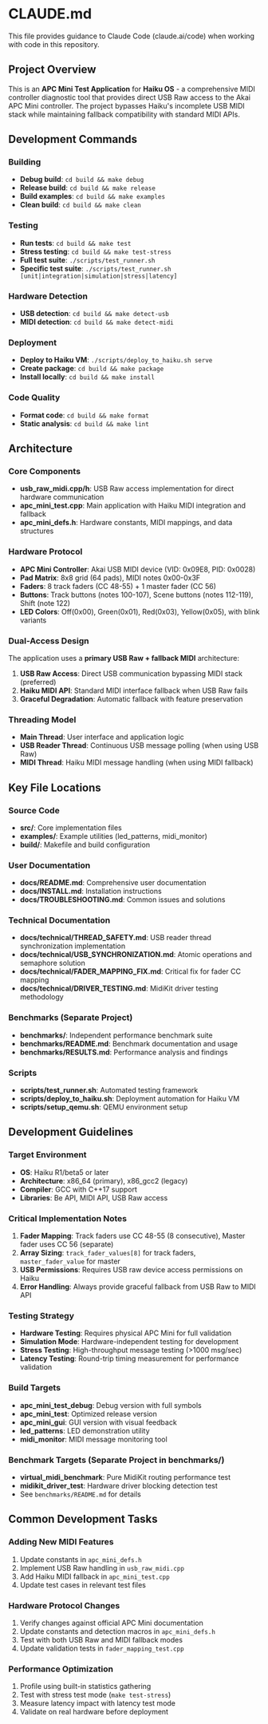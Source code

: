 # CLAUDE.md

This file provides guidance to Claude Code (claude.ai/code) when working with code in this repository.

## Project Overview

This is an **APC Mini Test Application** for **Haiku OS** - a comprehensive MIDI controller diagnostic tool that provides direct USB Raw access to the Akai APC Mini controller. The project bypasses Haiku's incomplete USB MIDI stack while maintaining fallback compatibility with standard MIDI APIs.

## Development Commands

### Building
- **Debug build**: `cd build && make debug`
- **Release build**: `cd build && make release`
- **Build examples**: `cd build && make examples`
- **Clean build**: `cd build && make clean`

### Testing
- **Run tests**: `cd build && make test`
- **Stress testing**: `cd build && make test-stress`
- **Full test suite**: `./scripts/test_runner.sh`
- **Specific test suite**: `./scripts/test_runner.sh [unit|integration|simulation|stress|latency]`

### Hardware Detection
- **USB detection**: `cd build && make detect-usb`
- **MIDI detection**: `cd build && make detect-midi`

### Deployment
- **Deploy to Haiku VM**: `./scripts/deploy_to_haiku.sh serve`
- **Create package**: `cd build && make package`
- **Install locally**: `cd build && make install`

### Code Quality
- **Format code**: `cd build && make format`
- **Static analysis**: `cd build && make lint`

## Architecture

### Core Components
- **usb_raw_midi.cpp/h**: USB Raw access implementation for direct hardware communication
- **apc_mini_test.cpp**: Main application with Haiku MIDI integration and fallback
- **apc_mini_defs.h**: Hardware constants, MIDI mappings, and data structures

### Hardware Protocol
- **APC Mini Controller**: Akai USB MIDI device (VID: 0x09E8, PID: 0x0028)
- **Pad Matrix**: 8x8 grid (64 pads), MIDI notes 0x00-0x3F
- **Faders**: 8 track faders (CC 48-55) + 1 master fader (CC 56)
- **Buttons**: Track buttons (notes 100-107), Scene buttons (notes 112-119), Shift (note 122)
- **LED Colors**: Off(0x00), Green(0x01), Red(0x03), Yellow(0x05), with blink variants

### Dual-Access Design
The application uses a **primary USB Raw + fallback MIDI** architecture:
1. **USB Raw Access**: Direct USB communication bypassing MIDI stack (preferred)
2. **Haiku MIDI API**: Standard MIDI interface fallback when USB Raw fails
3. **Graceful Degradation**: Automatic fallback with feature preservation

### Threading Model
- **Main Thread**: User interface and application logic
- **USB Reader Thread**: Continuous USB message polling (when using USB Raw)
- **MIDI Thread**: Haiku MIDI message handling (when using MIDI fallback)

## Key File Locations

### Source Code
- **src/**: Core implementation files
- **examples/**: Example utilities (led_patterns, midi_monitor)
- **build/**: Makefile and build configuration

### User Documentation
- **docs/README.md**: Comprehensive user documentation
- **docs/INSTALL.md**: Installation instructions
- **docs/TROUBLESHOOTING.md**: Common issues and solutions

### Technical Documentation
- **docs/technical/THREAD_SAFETY.md**: USB reader thread synchronization implementation
- **docs/technical/USB_SYNCHRONIZATION.md**: Atomic operations and semaphore solution
- **docs/technical/FADER_MAPPING_FIX.md**: Critical fix for fader CC mapping
- **docs/technical/DRIVER_TESTING.md**: MidiKit driver testing methodology

### Benchmarks (Separate Project)
- **benchmarks/**: Independent performance benchmark suite
- **benchmarks/README.md**: Benchmark documentation and usage
- **benchmarks/RESULTS.md**: Performance analysis and findings

### Scripts
- **scripts/test_runner.sh**: Automated testing framework
- **scripts/deploy_to_haiku.sh**: Deployment automation for Haiku VM
- **scripts/setup_qemu.sh**: QEMU environment setup

## Development Guidelines

### Target Environment
- **OS**: Haiku R1/beta5 or later
- **Architecture**: x86_64 (primary), x86_gcc2 (legacy)
- **Compiler**: GCC with C++17 support
- **Libraries**: Be API, MIDI API, USB Raw access

### Critical Implementation Notes
1. **Fader Mapping**: Track faders use CC 48-55 (8 consecutive), Master fader uses CC 56 (separate)
2. **Array Sizing**: `track_fader_values[8]` for track faders, `master_fader_value` for master
3. **USB Permissions**: Requires USB raw device access permissions on Haiku
4. **Error Handling**: Always provide graceful fallback from USB Raw to MIDI API

### Testing Strategy
- **Hardware Testing**: Requires physical APC Mini for full validation
- **Simulation Mode**: Hardware-independent testing for development
- **Stress Testing**: High-throughput message testing (>1000 msg/sec)
- **Latency Testing**: Round-trip timing measurement for performance validation

### Build Targets
- **apc_mini_test_debug**: Debug version with full symbols
- **apc_mini_test**: Optimized release version
- **apc_mini_gui**: GUI version with visual feedback
- **led_patterns**: LED demonstration utility
- **midi_monitor**: MIDI message monitoring tool

### Benchmark Targets (Separate Project in benchmarks/)
- **virtual_midi_benchmark**: Pure MidiKit routing performance test
- **midikit_driver_test**: Hardware driver blocking detection test
- See `benchmarks/README.md` for details

## Common Development Tasks

### Adding New MIDI Features
1. Update constants in `apc_mini_defs.h`
2. Implement USB Raw handling in `usb_raw_midi.cpp`
3. Add Haiku MIDI fallback in `apc_mini_test.cpp`
4. Update test cases in relevant test files

### Hardware Protocol Changes
1. Verify changes against official APC Mini documentation
2. Update constants and detection macros in `apc_mini_defs.h`
3. Test with both USB Raw and MIDI fallback modes
4. Update validation tests in `fader_mapping_test.cpp`

### Performance Optimization
1. Profile using built-in statistics gathering
2. Test with stress test mode (`make test-stress`)
3. Measure latency impact with latency test mode
4. Validate on real hardware before deployment
